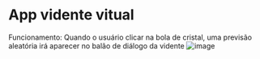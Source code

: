 # App vidente vitual
Funcionamento: Quando o usuário clicar na bola de cristal, uma previsão aleatória irá aparecer no balão de diálogo da vidente
 
 ![image](https://github.com/user-attachments/assets/442d59ea-4bed-4f07-9437-a6dcf17dbb76)
